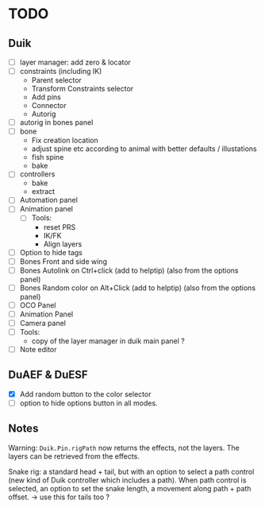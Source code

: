 # TODO

## Duik

- [ ] layer manager: add zero & locator
- [ ] constraints (including IK)
    - Parent selector
    - Transform Constraints selector
    - Add pins
    - Connector
    - Autorig
- [ ] autorig in bones panel
- [ ] bone
    - Fix creation location
    - adjust spine etc according to animal with better defaults / illustations
    - fish spine
    - bake
- [ ] controllers
    - bake
    - extract
- [ ] Automation panel
- [ ] Animation panel
    - [ ] Tools:
        - reset PRS
        - IK/FK
        - Align layers
- [ ] Option to hide tags
- [ ] Bones Front and side wing
- [ ] Bones Autolink on Ctrl+click (add to helptip) (also from the options panel)
- [ ] Bones Random color on Alt+Click (add to helptip) (also from the options panel)
- [ ] OCO Panel
- [ ] Animation Panel
- [ ] Camera panel
- [ ] Tools:
    - copy of the layer manager in duik main panel ?
- [ ] Note editor

## DuAEF & DuESF

- [x] Add random button to the color selector
- [ ] option to hide options button in all modes.

## Notes

Warning: `Duik.Pin.rigPath` now returns the effects, not the layers. The layers can be retrieved from the effects.

Snake rig: a standard head + tail, but with an option to select a path control (new kind of Duik controller which includes a path). When path control is selected, an option to set the snake length, a movement along path + path offset.
-> use this for tails too ?